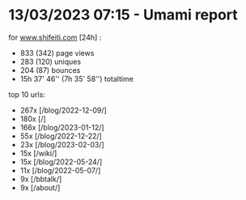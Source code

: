# 13/03/2023 07:15 - Umami report
for www.shifeiti.com [24h] :

 - 833 (342) page views
 - 283 (120) uniques
 - 204 (87) bounces
 - 15h 37' 46'' (7h 35' 58'') totaltime


top 10 urls:
 - 267x [/blog/2022-12-09/]
 - 180x [/]
 - 166x [/blog/2023-01-12/]
 - 55x [/blog/2022-12-22/]
 - 23x [/blog/2023-02-03/]
 - 15x [/wiki/]
 - 15x [/blog/2022-05-24/]
 - 11x [/blog/2022-05-07/]
 - 9x [/bbtalk/]
 - 9x [/about/]


